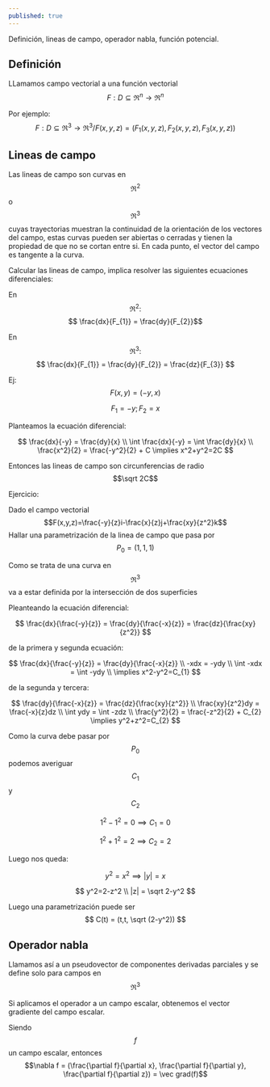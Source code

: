 ```yaml
---
published: true
---
```

Definición, lineas de campo, operador nabla, función potencial.

## Definición

LLamamos campo vectorial a una función vectorial $$F:D \subseteq \Re^n \to \Re^n$$

Por ejemplo: $$F:D \subseteq \Re^3 \to \Re^3 / F(x,y,z)=(F_{1}(x,y,z), F_{2}(x,y,z), F_{3}(x,y,z)) $$


## Lineas de campo

Las lineas de campo son curvas en $$\Re^2$$ o $$\Re^3$$ cuyas trayectorias muestran la continuidad de la orientación de los vectores del campo, estas curvas pueden ser abiertas o cerradas y tienen la propiedad de que no se cortan entre si. En cada punto, el vector del campo es tangente a la curva.

Calcular las lineas de campo, implica resolver las siguientes ecuaciones diferenciales:

En $$\Re^2: $$ $$ \frac{dx}{F_{1}} = \frac{dy}{F_{2}}$$

En $$\Re^3: $$ $$ \frac{dx}{F_{1}} = \frac{dy}{F_{2}} = \frac{dz}{F_{3}} $$

Ej: $$F(x,y) = (-y, x)$$

$$F_{1} = -y; F_{2} = x$$

Planteamos la ecuación diferencial:

$$ \frac{dx}{-y} = \frac{dy}{x}  \\
\int \frac{dx}{-y} = \int \frac{dy}{x} \\
\frac{x^2}{2} = \frac{-y^2}{2} + C
\implies x^2+y^2=2C
$$

Entonces las lineas de campo son circunferencias de radio $$\sqrt 2C$$

Ejercicio:

Dado el campo vectorial $$F(x,y,z)=\frac{-y}{z}i-\frac{x}{z}j+\frac{xy}{z^2}k$$
Hallar una parametrización de la linea de campo que pasa por $$P_{0}=(1,1,1)$$

Como se trata de una curva en $$\Re^3$$ va a estar definida por la intersección de dos superficies

Pleanteando la ecuación diferencial:

$$ \frac{dx}{\frac{-y}{z}} = \frac{dy}{\frac{-x}{z}} = \frac{dz}{\frac{xy}{z^2}} $$

de la primera y segunda ecuación:

$$ \frac{dx}{\frac{-y}{z}} = \frac{dy}{\frac{-x}{z}} \\
-xdx = -ydy \\
\int -xdx = \int -ydy \\
\implies x^2-y^2=C_{1}
$$

de la segunda y tercera:

$$ \frac{dy}{\frac{-x}{z}} = \frac{dz}{\frac{xy}{z^2}} \\
\frac{xy}{z^2}dy = \frac{-x}{z}dz \\
\int ydy = \int -zdz \\
\frac{y^2}{2} = \frac{-z^2}{2} + C_{2}
\implies y^2+z^2=C_{2}
$$

Como la curva debe pasar por $$P_{0}$$ podemos averiguar $$C_{1}$$ y $$C_{2}$$

$$ 1^2-1^2=0 \implies C_{1}=0 $$

$$ 1^2+1^2=2 \implies C_{2}=2 $$

Luego nos queda:

$$y^2=x^2 \implies |y|=x $$

$$ y^2=2-z^2 \\
|z| = \sqrt 2-y^2
$$

Luego una parametrización puede ser $$ C(t) = (t,t, \sqrt (2-y^2)) $$

## Operador nabla

Llamamos así a un pseudovector de componentes derivadas parciales y se define solo para campos en $$\Re^3$$

Si aplicamos el operador a un campo escalar, obtenemos el vector gradiente del campo escalar.

Siendo $$f$$ un campo escalar, entonces $$\nabla f = (\frac{\partial f}{\partial x}, \frac{\partial f}{\partial y}, \frac{\partial f}{\partial z}) = \vec grad(f)$$




